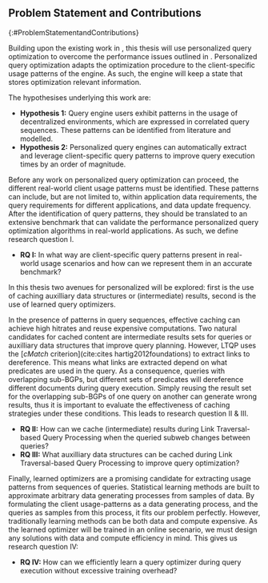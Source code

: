## Problem Statement and Contributions
{:#ProblemStatementandContributions}

Building upon the existing work in [](#LiteratureReview), this thesis will use personalized query optimization to overcome the performance issues outlined in [](#introduction).
Personalized query optimization adapts the optimization procedure to the client-specific usage patterns of the engine. 
As such, the engine will keep a state that stores optimization relevant information.
<!-- Personalized query optimization involves caching auxilliary data structures, (intermediate) results, and training a client-specific learned query optimizer. -->
The hypothesises underlying this work are: 

 - **Hypothesis 1:** Query engine users exhibit patterns in the usage of decentralized environments, which are expressed in correlated query sequences. These patterns can be identified from literature and modelled.
 - **Hypothesis 2:** Personalized query engines can automatically extract and leverage client-specific query patterns to improve query execution times by an order of magnitude.

Before any work on personalized query optimization can proceed, the different real-world client usage patterns must be identified.
These patterns can include, but are not limited to, within application data requirements, the query requirements for different applications, and data update frequency.
After the identification of query patterns, they should be translated to an extensive benchmark that can validate the performance personalized query optimization algorithms in real-world applications.
As such, we define research question I.

- **RQ I:** In what way are client-specific query patterns present in real-world usage scenarios and how can we represent them in an accurate benchmark?

In this thesis two avenues for personalized will be explored: first is the use of caching auxilliary data structures or (intermediate) results, second is the use of learned query optimizers.
<!-- Following the definition of a benchmark, a natural candidate for validating the possibility of automatically extracting and using query patterns is caching. -->
In the presence of patterns in query sequences, effective caching can achieve high hitrates and reuse expensive computations. 
Two natural candidates for cached content are intermediate results sets for queries or auxilliary data structures that improve query planning.
However, LTQP uses the [_cMatch_ criterion](cite:cites hartig2012foundations) to extract links to dereference. This means what links are extracted depend on what predicates are used in the query.
As a consequence, queries with overlapping sub-BGPs, but different sets of predicates will dereference different documents during query execution.
Simply reusing the result set for the overlapping sub-BGPs of one query on another can generate wrong results, thus it is important to evaluate the effectiveness of caching strategies under these conditions.
This leads to research question II & III.

- **RQ II:** How can we cache (intermediate) results during Link Traversal-based Query Processing when the queried subweb changes between queries?
- **RQ III:** What auxilliary data structures can be cached during Link Traversal-based Query Processing to improve query optimization?

Finally, learned optimizers are a promising candidate for extracting usage patterns from sequences of queries.
Statistical learning methods are built to approximate arbitrary data generating processes from samples of data.
By formulating the client usage-patterns as a data generating process, and the queries as samples from this process, it fits our problem perfectly.
However, traditionally learning methods can be both data and compute expensive.
As the learned optimizer will be trained in an online secenario, we must design any solutions with data and compute efficiency in mind.
This gives us research question IV:


- **RQ IV:** How can we efficiently learn a query optimizer during query execution without excessive training overhead?

